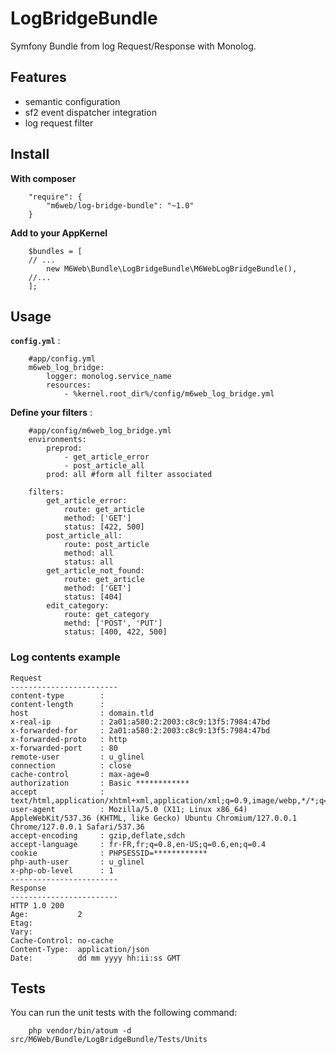 # LogBridgeBundle

Symfony Bundle from log Request/Response with Monolog.


## Features

 - semantic configuration
 - sf2 event dispatcher integration
 - log request filter



## Install

**With composer**
```
    "require": {
        "m6web/log-bridge-bundle": "~1.0"
    }
```

**Add to your AppKernel**
```
    $bundles = [
    // ...
        new M6Web\Bundle\LogBridgeBundle\M6WebLogBridgeBundle(),
    //...
    ];
```


## Usage

**```config.yml```** :

```
    #app/config.yml
    m6web_log_bridge:
        logger: monolog.service_name
        resources:
            - %kernel.root_dir%/config/m6web_log_bridge.yml
```


**Define your filters** :

```
    #app/config/m6web_log_bridge.yml
    environments:
        preprod:
            - get_article_error
            - post_article_all
        prod: all #form all filter associated

    filters:
        get_article_error:
            route: get_article
            method: ['GET']
            status: [422, 500]
        post_article_all:
            route: post_article
            method: all
            status: all
        get_article_not_found:
            route: get_article
            method: ['GET']
            status: [404]
        edit_category:
            route: get_category
            methd: ['POST', 'PUT']
            status: [400, 422, 500]

```


### Log contents example

    Request
    ------------------------
    content-type        : 
    content-length      : 
    host                : domain.tld
    x-real-ip           : 2a01:a580:2:2003:c8c9:13f5:7984:47bd
    x-forwarded-for     : 2a01:a580:2:2003:c8c9:13f5:7984:47bd
    x-forwarded-proto   : http
    x-forwarded-port    : 80
    remote-user         : u_glinel
    connection          : close
    cache-control       : max-age=0
    authorization       : Basic ************
    accept              : text/html,application/xhtml+xml,application/xml;q=0.9,image/webp,*/*;q=0.8
    user-agent          : Mozilla/5.0 (X11; Linux x86_64) AppleWebKit/537.36 (KHTML, like Gecko) Ubuntu Chromium/127.0.0.1 Chrome/127.0.0.1 Safari/537.36
    accept-encoding     : gzip,deflate,sdch
    accept-language     : fr-FR,fr;q=0.8,en-US;q=0.6,en;q=0.4
    cookie              : PHPSESSID=************
    php-auth-user       : u_glinel
    x-php-ob-level      : 1
    ------------------------
    Response
    ------------------------
    HTTP 1.0 200
    Age:           2
    Etag:          
    Vary:          
    Cache-Control: no-cache
    Content-Type:  application/json
    Date:          dd mm yyyy hh:ii:ss GMT


## Tests

You can run the unit tests with the following command:

```
    php vendor/bin/atoum -d src/M6Web/Bundle/LogBridgeBundle/Tests/Units
```
